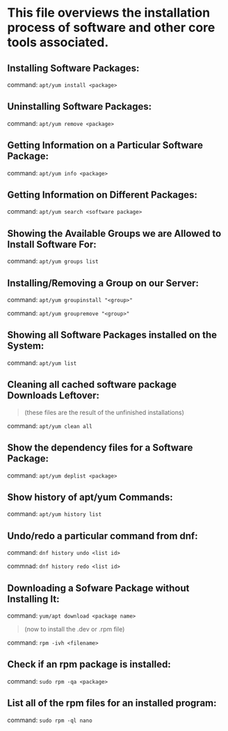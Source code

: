 # This file overviews the installation process of software and other core tools associated. 


## Installing Software Packages: 
command: ```apt/yum install <package>```

## Uninstalling Software Packages: 
command: ```apt/yum remove <package>```


## Getting Information on a Particular Software Package: 
command: ```apt/yum info <package>```


## Getting Information on Different Packages: 
command: ```apt/yum search <software package>```

## Showing the Available Groups we are Allowed to Install Software For: 
command: ```apt/yum groups list```

## Installing/Removing a Group on our Server: 
command: ```apt/yum groupinstall "<group>"```

command: ```apt/yum groupremove "<group>"```


## Showing all Software Packages installed on the System: 
command: ```apt/yum list```


## Cleaning all cached software package Downloads Leftover: 
> (these files are the result of the unfinished installations)

command: ```apt/yum clean all```

## Show the dependency files for a Software Package: 
command: ```apt/yum deplist <package>```


## Show history of apt/yum Commands: 
command: ```apt/yum history list```

## Undo/redo a particular command from dnf: 
command: ```dnf history undo <list id>```

commnad: ```dnf history redo <list id>```


## Downloading a Sofware Package without Installing It: 
command: ```yum/apt download <package name>```

> (now to install the .dev or .rpm file)
> 
command: ```rpm -ivh <filename>```
  
## Check if an rpm package is installed: 
command: ```sudo rpm -qa <package>```

## List all of the rpm files for an installed program: 
command: ```sudo rpm -ql nano```
